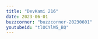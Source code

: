 ```yaml
---
title: "DevKami 216"
date: 2023-06-01
buzzcorner: "buzzcorner-20230601"
youtubeid: "tlOCYlW5_BQ"
---
```

